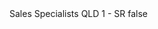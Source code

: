 <?xml version="1.0" encoding="UTF-8"?>
<CustomMetadata xmlns="http://soap.sforce.com/2006/04/metadata">
    <label>Sales Specialists QLD 1 - SR</label>
    <protected>false</protected>
</CustomMetadata>

